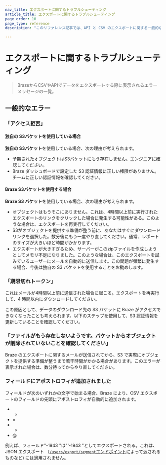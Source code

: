 ```yaml
---
nav_title: エクスポートに関するトラブルシューティング
article_title: エクスポートに関するトラブルシューティング
page_order: 10
page_type: reference
description: "このリファレンス記事では、API と CSV のエクスポートに関する一般的なトラブルシューティングシナリオをいくつか取り上げています。"

---
```


# エクスポートに関するトラブルシューティング

> BrazeからCSVやAPIでデータをエクスポートする際に表示されるエラーメッセージの一覧。

## 一般的なエラー

### 「アクセス拒否」 

#### 独自の S3バケットを使用している場合

**独自の S3バケット**を使用している場合、次の理由が考えられます。

- 予期されたオブジェクトはS3バケットにもう存在しません。エンジニアに確認してください。
- Braze ダッシュボードで設定した S3 認証情報に正しい権限がありません。チームに正しい認証情報を確認してください。

#### Braze S3バケットを使用する場合

**Braze S3 バケット**を使用している場合、次の理由が考えられます。

- オブジェクトはもうそこにありません。これは、4時間以上前に実行されたエクスポートのリンクをクリックした場合に発生する可能性がある。このような場合は、エクスポートを再実行してください。
- S3がオブジェクトを提供する準備が整う前に、あなたはすぐにダウンロードリンクを選択した。数分後にもう一度やり直してください。通常、レポートのサイズが大きいほど時間がかかります。 
- エクスポートが大きすぎるため、サーバーがこのzipファイルを作成しようとしてメモリ不足になりました。このような場合は、このエクスポートを試みているユーザーにメールを自動的に送信します。この問題が頻繁に発生する場合、今後は独自の S3 バケットを使用することをお勧めします。

### 「期限切れトークン」

これはメールが4時間以上前に送信された場合に起こる。エクスポートを再実行して、4 時間以内にダウンロードしてください。

この原因として、データのダウンロード先の S3 バケットに Braze がアクセスできなくなったことも考えられます。以下のステップを使用して、S3 認証情報を更新していることを確認してください。

### 「ファイルがもう存在しないようです。バケットからオブジェクトが削除されていないことを確認してください」

Braze のエクスポートに関するメールが送信されてから、S3 で実際にオブジェクトを提供する準備が整うまで若干時間がかかる場合があります。このエラーが表示された場合は、数分待ってからやり直してください。

### フィールドにアポストロフィが追加されました

フィールドが次のいずれかの文字で始まる場合、Braze により、CSV エクスポートのフィールドの先頭にアポストロフィが自動的に追加されます。

- -
- =
- +
- @

例えば、フィールド"-1943 "は"'-1943 "としてエクスポートされる。これは、JSON エクスポート （[`/users/export/segment`エンドポイント]({{site.baseurl}}/api/endpoints/export/user_data/post_users_segment/)によって返されるものなど) には適用されません。